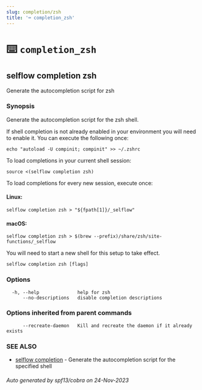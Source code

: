 ```yaml
---
slug: completion/zsh
title: '⌨ completion_zsh'
---
```


# ⌨️ `completion_zsh`

## selflow completion zsh

Generate the autocompletion script for zsh

### Synopsis

Generate the autocompletion script for the zsh shell.

If shell completion is not already enabled in your environment you will need
to enable it. You can execute the following once:

    echo "autoload -U compinit; compinit" >> ~/.zshrc

To load completions in your current shell session:

    source <(selflow completion zsh)

To load completions for every new session, execute once:

#### Linux:

    selflow completion zsh > "${fpath[1]}/_selflow"

#### macOS:

    selflow completion zsh > $(brew --prefix)/share/zsh/site-functions/_selflow

You will need to start a new shell for this setup to take effect.

```
selflow completion zsh [flags]
```

### Options

```
  -h, --help              help for zsh
      --no-descriptions   disable completion descriptions
```

### Options inherited from parent commands

```
      --recreate-daemon   Kill and recreate the daemon if it already exists
```

### SEE ALSO

- [selflow completion](selflow_completion.md) - Generate the autocompletion script for the specified shell

###### Auto generated by spf13/cobra on 24-Nov-2023
